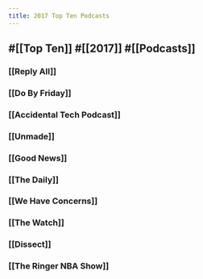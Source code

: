 ```yaml
---
title: 2017 Top Ten Podcasts
---
```


## #[[Top Ten]] #[[2017]] #[[Podcasts]]
### [[Reply All]]

### [[Do By Friday]]

### [[Accidental Tech Podcast]]

### [[Unmade]]

### [[Good News]]

### [[The Daily]]

### [[We Have Concerns]]

### [[The Watch]]

### [[Dissect]]

### [[The Ringer NBA Show]]

